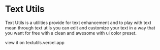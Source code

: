 
# Text Utils

Text Utils is a utilities provide for text enhancement and to play with text mean through text utils you can edit and customize your text in a way that you want for free with a clean and awesome with ui color preset.

view it on textutils.vercel.app
